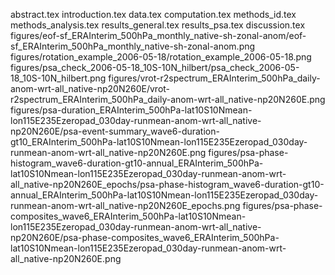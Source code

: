 abstract.tex
introduction.tex
data.tex
computation.tex
methods_id.tex
methods_analysis.tex
results_general.tex
results_psa.tex
discussion.tex
figures/eof-sf_ERAInterim_500hPa_monthly_native-sh-zonal-anom/eof-sf_ERAInterim_500hPa_monthly_native-sh-zonal-anom.png
figures/rotation_example_2006-05-18/rotation_example_2006-05-18.png
figures/psa_check_2006-05-18_10S-10N_hilbert/psa_check_2006-05-18_10S-10N_hilbert.png
figures/vrot-r2spectrum_ERAInterim_500hPa_daily-anom-wrt-all_native-np20N260E/vrot-r2spectrum_ERAInterim_500hPa_daily-anom-wrt-all_native-np20N260E.png
figures/psa-duration_ERAInterim_500hPa-lat10S10Nmean-lon115E235Ezeropad_030day-runmean-anom-wrt-all_native-np20N260E/psa-event-summary_wave6-duration-gt10_ERAInterim_500hPa-lat10S10Nmean-lon115E235Ezeropad_030day-runmean-anom-wrt-all_native-np20N260E.png
figures/psa-phase-histogram_wave6-duration-gt10-annual_ERAInterim_500hPa-lat10S10Nmean-lon115E235Ezeropad_030day-runmean-anom-wrt-all_native-np20N260E_epochs/psa-phase-histogram_wave6-duration-gt10-annual_ERAInterim_500hPa-lat10S10Nmean-lon115E235Ezeropad_030day-runmean-anom-wrt-all_native-np20N260E_epochs.png
figures/psa-phase-composites_wave6_ERAInterim_500hPa-lat10S10Nmean-lon115E235Ezeropad_030day-runmean-anom-wrt-all_native-np20N260E/psa-phase-composites_wave6_ERAInterim_500hPa-lat10S10Nmean-lon115E235Ezeropad_030day-runmean-anom-wrt-all_native-np20N260E.png